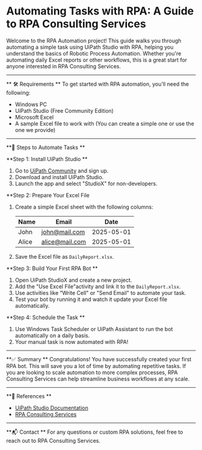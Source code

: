 # Automating Tasks with RPA: A Guide to RPA Consulting Services

Welcome to the RPA Automation project! This guide walks you through automating a simple task using UiPath Studio with RPA, helping you understand the basics of Robotic Process Automation. Whether you're automating daily Excel reports or other workflows, this is a great start for anyone interested in RPA Consulting Services.

---
** 🛠️ Requirements
**
To get started with RPA automation, you'll need the following:

- Windows PC
- UiPath Studio (Free Community Edition)
- Microsoft Excel
- A sample Excel file to work with (You can create a simple one or use the one we provide)

---

**📄 Steps to Automate Tasks
**

**Step 1: Install UiPath Studio
**
1. Go to [UiPath Community](https://www.uipath.com/developers/community-edition) and sign up.
2. Download and install UiPath Studio.
3. Launch the app and select "StudioX" for non-developers.

**Step 2: Prepare Your Excel File

1. Create a simple Excel sheet with the following columns:

   | Name  | Email           | Date       |
   |-------|-----------------|------------|
   | John  | john@mail.com   | 2025-05-01 |
   | Alice | alice@mail.com  | 2025-05-01 |

2. Save the Excel file as `DailyReport.xlsx`.

**Step 3: Build Your First RPA Bot
**
1. Open UiPath StudioX and create a new project.
2. Add the "Use Excel File"activity and link it to the `DailyReport.xlsx`.
3. Use activities like “Write Cell" or "Send Email" to automate your task.
4. Test your bot by running it and watch it update your Excel file automatically.

**Step 4: Schedule the Task
**
1. Use Windows Task Scheduler or UiPath Assistant to run the bot automatically on a daily basis.
2. Your manual task is now automated with RPA!

---

**✅ Summary
**
Congratulations! You have successfully created your first RPA bot. This will save you a lot of time by automating repetitive tasks. If you are looking to scale automation to more complex processes, RPA Consulting Services can help streamline business workflows at any scale.

---

**🔗 References
**
- [UiPath Studio Documentation](https://docs.uipath.com/)
- [RPA Consulting Services](https://www.saasvaap.com/rpa-consulting-services)

---
**📬 Contact
**
For any questions or custom RPA solutions, feel free to reach out to RPA Consulting Services.
